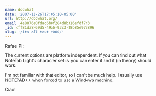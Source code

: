 ```yaml
---
name: docwhat
date: '2007-11-26T17:05:10-05:00'
url: http://docwhat.org/
email: 4e8076a0fdac6b8f284d8b316efdf7f3
_id: cff81da8-69d5-49a6-93c3-88b85e97d896
slug: '/its-all-text-v080/'
---
```


Rafael Pi:

The current options are platform independent. If you can find out what NoteTab
Light's character set is, you can enter it and it (in theory) should work.

I'm not familiar with that editor, so I can't be much help. I usually use
<a href="http://notepad-plus.sourceforge.net/" rel="nofollow">NOTEPAD++</a>
when forced to use a Windows machine.

Ciao!
